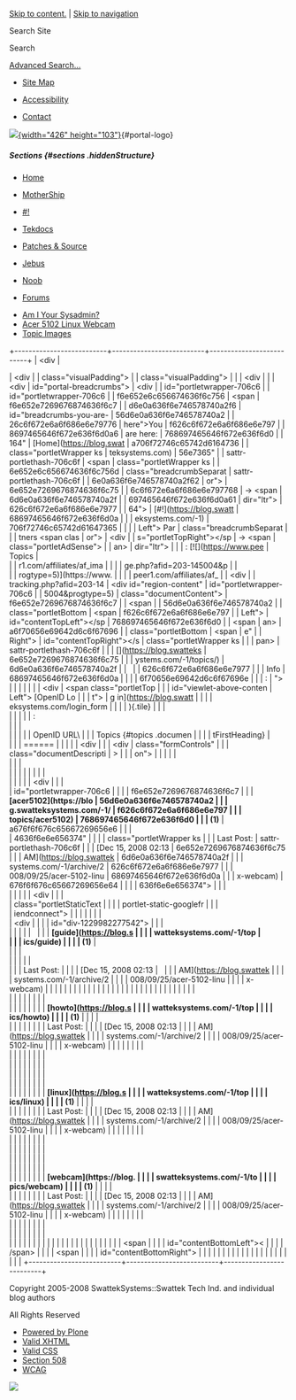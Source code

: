 <div id="visual-portal-wrapper">

<div id="portal-top">

<div id="portal-header">

[Skip to
content.](https://blog.swatteksystems.com/old/-1/topics#documentContent) |
[Skip to
navigation](https://blog.swatteksystems.com/old/-1/topics#portlet-navigation-tree)

<div id="portal-searchbox">

Search Site
<div class="LSBox">

<span>Search</span>
<div id="LSResult" class="LSResult" style="">

<div id="LSShadow" class="LSShadow">

</div>

</div>

</div>

<div id="portal-advanced-search" class="hiddenStructure">

[Advanced Search…](https://blog.swatteksystems.com/old/search_form)

</div>

</div>

-   <div id="siteaction-sitemap">

    </div>

    [Site Map](https://blog.swatteksystems.com/old/sitemap "Site Map")
-   <div id="siteaction-accessibility">

    </div>

    [Accessibility](https://blog.swatteksystems.com/old/accessibility-info "Accessibility")
-   <div id="siteaction-contact">

    </div>

    [Contact](https://blog.swatteksystems.com/old/contact-info "Contact")

[![](https://blog.swatteksystems.com/old/logo.png){width="426"
height="103"}](https://blog.swatteksystems.com){#portal-logo}

</div>

##### Sections {#sections .hiddenStructure}

<div id="globalnav-wrapper">

-   <div id="portaltab-index_html">

    </div>

    [Home](https://blog.swatteksystems.com)
-   <div id="portaltab-MotherShip">

    </div>

    [MotherShip](https://blog.swatteksystems.com)
-   <div id="portaltab--1">

    </div>

    [\#!](https://blog.swatteksystems.com/old/-1 "UNIX & Linux guides, howto and tips.")
-   <div id="portaltab-tekdocs">

    </div>

    [Tekdocs](https://blog.swatteksystems.com/old/tekdocs "Various technical documents including Sun xVM VirtualBox.")
-   <div id="portaltab-patches-source">

    </div>

    [Patches &
    Source](https://blog.swatteksystems.com/old/patches-source "patches and source (tarballs, etc.)")
-   <div id="portaltab-jebus">

    </div>

    [Jebus](https://blog.swatteksystems.com/old/jebus "An animated flash avatar generated via The Simpsons .")
-   <div id="portaltab-noob">

    </div>

    [Noob](https://blog.swatteksystems.com/old/noob "A newbie's view of linux fresh from windoze world")
-   <div id="portaltab-forums">

    </div>

    [Forums](https://blog.swatteksystems.com/old/forums "Community help forums.")

<!-- -->

-   [Am I Your
    Sysadmin?](https://blog.swatteksystems.com/old/-1/am-i-your-sysadmin)
-   [Acer 5102 Linux
    Webcam](https://blog.swatteksystems.com/old/-1/acer-5102-linux-webcam "Acer 5102WLMI 0402:5602 ALi Corp. Video Camera Controller on Linux.")
-   [Topic Images](https://blog.swatteksystems.com/old/-1/topic_images)

<div id="globalnav-bottom" class="visualClear">

<span></span>

</div>

</div>

</div>

<div id="clear-space-before-wrapper-table" class="visualClear">

</div>

+--------------------------+--------------------------+--------------------------+
| <div                     | <div>                    | <div                     |
| class="visualPadding">   |                          | class="visualPadding">   |
|                          | <div                     |                          |
| <div                     | id="portal-breadcrumbs"> | <div                     |
| id="portletwrapper-706c6 |                          | id="portletwrapper-706c6 |
| f6e652e6c656674636f6c756 | <span                    | f6e652e7269676874636f6c7 |
| d6e0a636f6e746578740a2f6 | id="breadcrumbs-you-are- | 56d6e0a636f6e746578740a2 |
| 26c6f672e6a6f686e6e79776 | here">You                | f626c6f672e6a6f686e6e797 |
| 8697465646f672e636f6d0a6 | are here:</span>         | 768697465646f672e636f6d0 |
| 164"                     | [Home](https://blog.swat | a706f72746c65742d6164736 |
| class="portletWrapper ks | teksystems.com)          | 56e7365"                 |
| sattr-portlethash-706c6f | <span                    | class="portletWrapper ks |
| 6e652e6c656674636f6c756d | class="breadcrumbSeparat | sattr-portlethash-706c6f |
| 6e0a636f6e746578740a2f62 | or">                     | 6e652e7269676874636f6c75 |
| 6c6f672e6a6f686e6e797768 | → </span> <span          | 6d6e0a636f6e746578740a2f |
| 697465646f672e636f6d0a61 | dir="ltr">               | 626c6f672e6a6f686e6e7977 |
| 64">                     | [\#!](https://blog.swatt | 68697465646f672e636f6d0a |
|                          | eksystems.com/-1)        | 706f72746c65742d61647365 |
|  <span class="portletTop | <span                    | 6e7365">                 |
| Left"></span> <span> Par | class="breadcrumbSeparat |                          |
| tners </span> <span clas | or">                     | <div                     |
| s="portletTopRight"></sp | → </span> </span> <span  | class="portletAdSense">  |
| an>                      | dir="ltr">               |                          |
| :   [![](https://www.pee | <span>Topics</span>      | </div>                   |
| r1.com/affiliates/af_ima | </span>                  |                          |
| ge.php?afid=203-145004&p |                          | </div>                   |
| rogtype=5)](https://www. | </div>                   |                          |
| peer1.com/affiliates/af_ |                          | <div                     |
| tracking.php?afid=203-14 | <div id="region-content" | id="portletwrapper-706c6 |
| 5004&progtype=5)         | class="documentContent"> | f6e652e7269676874636f6c7 |
|     <span                |                          | 56d6e0a636f6e746578740a2 |
|     class="portletBottom | <span                    | f626c6f672e6a6f686e6e797 |
| Left"></span>            | id="contentTopLeft"></sp | 768697465646f672e636f6d0 |
|     <span                | an>                      | a6f70656e69642d6c6f67696 |
|     class="portletBottom | <span                    | e"                       |
| Right"></span>           | id="contentTopRight"></s | class="portletWrapper ks |
|                          | pan>                     | sattr-portlethash-706c6f |
| </div>                   | [](https://blog.swatteks | 6e652e7269676874636f6c75 |
|                          | ystems.com/-1/topics/)   | 6d6e0a636f6e746578740a2f |
|                          |                          | 626c6f672e6a6f686e6e7977 |
|                          | Info                     | 68697465646f672e636f6d0a |
| </div>                   |                          | 6f70656e69642d6c6f67696e |
|                          | :                        | ">                       |
|                          |                          |                          |
|                          | <div                     |  <span class="portletTop |
|                          | id="viewlet-above-conten | Left"></span> [OpenID Lo |
|                          | t">                      | g in](https://blog.swatt |
|                          |                          | eksystems.com/login_form |
|                          | </div>                   | ){.tile} <span class="po |
|                          |                          | rtletTopRight"></span>   |
|                          | <div id="content">       |                          |
|                          |                          | :   <div class="field">  |
|                          | <div id="weblogtopics">  |                          |
|                          |                          |     OpenID URL\          |
|                          | Topics {#topics .documen |                          |
|                          | tFirstHeading}           |     </div>               |
|                          | ======                   |                          |
|                          |                          |     <div                 |
|                          | <div                     |     class="formControls" |
|                          | class="documentDescripti | >                        |
|                          | on">                     |                          |
|                          |                          |     </div>               |
|                          | </div>                   |                          |
|                          |                          | </div>                   |
|                          | <div class="row even">   |                          |
|                          |                          | <div                     |
|                          | <div>                    | id="portletwrapper-706c6 |
|                          |                          | f6e652e7269676874636f6c7 |
|                          | **[acer5102](https://blo | 56d6e0a636f6e746578740a2 |
|                          | g.swatteksystems.com/-1/ | f626c6f672e6a6f686e6e797 |
|                          | topics/acer5102)         | 768697465646f672e636f6d0 |
|                          | (<span>1</span>)**       | a676f6f676c65667269656e6 |
|                          | <div class="discreet">   | 4636f6e6e656374"         |
|                          |                          | class="portletWrapper ks |
|                          | <span>Last Post:</span>  | sattr-portlethash-706c6f |
|                          | [Dec 15, 2008 02:13      | 6e652e7269676874636f6c75 |
|                          | AM](https://blog.swattek | 6d6e0a636f6e746578740a2f |
|                          | systems.com/-1/archive/2 | 626c6f672e6a6f686e6e7977 |
|                          | 008/09/25/acer-5102-linu | 68697465646f672e636f6d0a |
|                          | x-webcam)                | 676f6f676c65667269656e64 |
|                          |                          | 636f6e6e656374">         |
|                          | </div>                   |                          |
|                          |                          | <div                     |
|                          | </div>                   | class="portletStaticText |
|                          |                          |  portlet-static-googlefr |
|                          | </div>                   | iendconnect">            |
|                          |                          |                          |
|                          | <div class="row odd">    | <div                     |
|                          |                          | id="div-1229982277542">  |
|                          | <div>                    |                          |
|                          |                          |                          |
|                          | **[guide](https://blog.s |                          |
|                          | watteksystems.com/-1/top | </div>                   |
|                          | ics/guide)               |                          |
|                          | (<span>1</span>)**       | </div>                   |
|                          | <div class="discreet">   |                          |
|                          |                          | </div>                   |
|                          | <span>Last Post:</span>  |                          |
|                          | [Dec 15, 2008 02:13      |                          |
|                          | AM](https://blog.swattek |                          |
|                          | systems.com/-1/archive/2 | </div>                   |
|                          | 008/09/25/acer-5102-linu |                          |
|                          | x-webcam)                |                          |
|                          |                          |                          |
|                          | </div>                   |                          |
|                          |                          |                          |
|                          | </div>                   |                          |
|                          |                          |                          |
|                          | </div>                   |                          |
|                          |                          |                          |
|                          | <div class="row even">   |                          |
|                          |                          |                          |
|                          | <div>                    |                          |
|                          |                          |                          |
|                          | **[howto](https://blog.s |                          |
|                          | watteksystems.com/-1/top |                          |
|                          | ics/howto)               |                          |
|                          | (<span>1</span>)**       |                          |
|                          | <div class="discreet">   |                          |
|                          |                          |                          |
|                          | <span>Last Post:</span>  |                          |
|                          | [Dec 15, 2008 02:13      |                          |
|                          | AM](https://blog.swattek |                          |
|                          | systems.com/-1/archive/2 |                          |
|                          | 008/09/25/acer-5102-linu |                          |
|                          | x-webcam)                |                          |
|                          |                          |                          |
|                          | </div>                   |                          |
|                          |                          |                          |
|                          | </div>                   |                          |
|                          |                          |                          |
|                          | </div>                   |                          |
|                          |                          |                          |
|                          | <div class="row odd">    |                          |
|                          |                          |                          |
|                          | <div>                    |                          |
|                          |                          |                          |
|                          | **[linux](https://blog.s |                          |
|                          | watteksystems.com/-1/top |                          |
|                          | ics/linux)               |                          |
|                          | (<span>1</span>)**       |                          |
|                          | <div class="discreet">   |                          |
|                          |                          |                          |
|                          | <span>Last Post:</span>  |                          |
|                          | [Dec 15, 2008 02:13      |                          |
|                          | AM](https://blog.swattek |                          |
|                          | systems.com/-1/archive/2 |                          |
|                          | 008/09/25/acer-5102-linu |                          |
|                          | x-webcam)                |                          |
|                          |                          |                          |
|                          | </div>                   |                          |
|                          |                          |                          |
|                          | </div>                   |                          |
|                          |                          |                          |
|                          | </div>                   |                          |
|                          |                          |                          |
|                          | <div class="row even">   |                          |
|                          |                          |                          |
|                          | <div>                    |                          |
|                          |                          |                          |
|                          | **[webcam](https://blog. |                          |
|                          | swatteksystems.com/-1/to |                          |
|                          | pics/webcam)             |                          |
|                          | (<span>1</span>)**       |                          |
|                          | <div class="discreet">   |                          |
|                          |                          |                          |
|                          | <span>Last Post:</span>  |                          |
|                          | [Dec 15, 2008 02:13      |                          |
|                          | AM](https://blog.swattek |                          |
|                          | systems.com/-1/archive/2 |                          |
|                          | 008/09/25/acer-5102-linu |                          |
|                          | x-webcam)                |                          |
|                          |                          |                          |
|                          | </div>                   |                          |
|                          |                          |                          |
|                          | </div>                   |                          |
|                          |                          |                          |
|                          | </div>                   |                          |
|                          |                          |                          |
|                          | </div>                   |                          |
|                          |                          |                          |
|                          | </div>                   |                          |
|                          |                          |                          |
|                          | <span                    |                          |
|                          | id="contentBottomLeft">< |                          |
|                          | /span>                   |                          |
|                          | <span                    |                          |
|                          | id="contentBottomRight"> |                          |
|                          | </span>                  |                          |
|                          |                          |                          |
|                          | </div>                   |                          |
|                          |                          |                          |
|                          | </div>                   |                          |
+--------------------------+--------------------------+--------------------------+

<div id="clear-space-before-footer" class="visualClear">

</div>

<div id="portal-footer">

Copyright 2005-2008 SwattekSystems::Swattek Tech Ind. and individual
blog authors

All Rights Reserved

</div>

<div id="portal-colophon">

<div class="colophonWrapper">

-   [Powered by
    Plone](https://plone.org "This site was built using Plone CMS, the Open Source Content Management System. Click for more information.")
-   [Valid
    XHTML](https://validator.w3.org/check/referer "This site is valid XHTML.")
-   [Valid
    CSS](https://jigsaw.w3.org/css-validator/check/referer&warning=no&profile=css3&usermedium=all "This site was built with valid CSS.")
-   [Section
    508](https://www.section508.gov "This site conforms to the US Government Section 508 Accessibility Guidelines.")
-   [WCAG](https://www.w3.org/WAI/WCAG1AA-Conformance "This site conforms to the W3C-WAI Web Content Accessibility Guidelines.")

</div>

</div>

<div class="visualClear">

</div>

</div>

<div id="kss-spinner">

![](https://blog.swatteksystems.com/old/spinner.gif)

</div>
